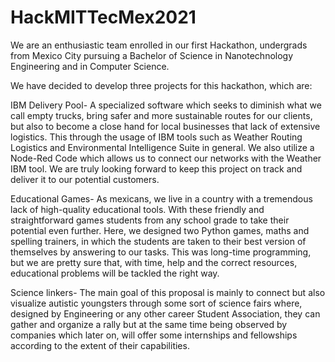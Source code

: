 # HackMITTecMex2021
We are an enthusiastic team enrolled in our first Hackathon, undergrads from Mexico City pursuing a Bachelor of Science in Nanotechnology Engineering and in Computer Science.

We have decided to develop three projects for this hackathon, which are:

IBM Delivery Pool- A specialized software which seeks to diminish what we call empty trucks, bring safer and more sustainable routes for our clients, but also to become a close hand for local businesses that lack of extensive logistics. This through the usage of IBM tools such as Weather Routing Logistics and Environmental Intelligence Suite in general. We also utilize a Node-Red Code which allows us to connect our networks with the Weather IBM tool. We are truly looking forward to keep this project on track and deliver it to our potential customers.

Educational Games- As mexicans, we live in a country with a tremendous lack of high-quality educational tools. With these friendly and straightforward games students from any school grade to take their potential even further. Here, we designed two Python games, maths and spelling trainers, in which the students are taken to their best version of themselves by answering to our tasks. This was long-time programming, but we are pretty sure that, with time, help and the correct resources, educational problems will be tackled the right way.

Science linkers- The main goal of this proposal is mainly to connect but also visualize autistic youngsters through some sort of science fairs where, designed by Engineering or any other career Student Association, they can gather and organize a rally but at the same time being observed by companies which later on, will offer some internships and fellowships according to the extent of their capabilities.
